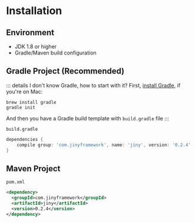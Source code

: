 # Installation

## Environment

- JDK 1.8 or higher
- Gradle/Maven build configuration

## Gradle Project (Recommended)

::: details I don't know Gradle, how to start with it?
First, [install Gradle](https://gradle.org/install/), if you're on Mac:
```shell script
brew install gradle
gradle init
```
And then you have a Gradle build template with `build.gradle` file
:::

`build.gradle`

```groovy
dependencies {
    compile group: 'com.jinyframework', name: 'jiny', version: '0.2.4'
}
```

## Maven Project

`pom.xml`

```xml
<dependency>
  <groupId>com.jinyframework</groupId>
  <artifactId>jiny</artifactId>
  <version>0.2.4</version>
</dependency>
```
